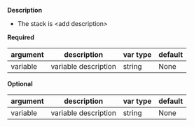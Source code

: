 **Description**
  - The stack is \<add description>

**Required**

| argument      | description                            | var type | default      |
| ------------- | -------------------------------------- | -------- | ------------ |
| variable   | variable description                 | string   | None         |

**Optional**

| argument           | description                            | var type |  default      |
| ------------- | -------------------------------------- | -------- | ------------ |
| variable   | variable description                 | string   | None         |
